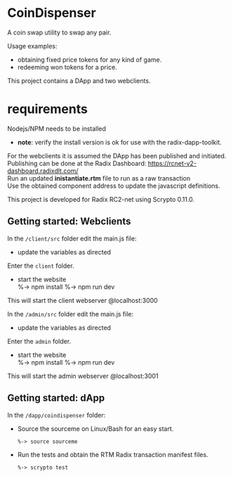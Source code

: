 # CoinDispenser

A coin swap utility to swap any pair.</br> 

Usage examples: </br>
- obtaining fixed price tokens for any kind of game.</br>
- redeeming won tokens for a price.</br>

This project contains a DApp and two webclients.</br>

# requirements
Nodejs/NPM needs to be installed</br>
- <b>note</b>: verify the install version is ok for use with the radix-dapp-toolkit.</br>

For the webclients it is assumed the DApp has been published and initiated.</br>
Publishing can be done at the Radix Dashboard: https://rcnet-v2-dashboard.radixdlt.com/</br>
Run an updated <b>inistantiate.rtm</b> file to run as a raw transaction</br>
Use the obtained component address to update the javascript definitions.

This project is developed for Radix RC2-net using Scrypto 0.11.0.
## Getting started: Webclients

In the `/client/src` folder edit the main.js file:</br>
- update the variables as directed

Enter the `client` folder.</br>
- start the website</br>
        %-> npm install	
        %-> npm run dev

This will start the client webserver @localhost:3000

In the `/admin/src` folder edit the main.js file:</br>
- update the variables as directed

Enter the `admin` folder.</br>
- start the website</br>
        %-> npm install	
        %-> npm run dev

This will start the admin webserver @localhost:3001

## Getting started: dApp
In the `/dapp/coindispenser` folder:</br>
-   Source the sourceme on Linux/Bash for an easy start.</br>

        %-> source sourceme

-   Run the tests and obtain the RTM Radix transaction manifest files.</br>
       
        %-> scrypto test
